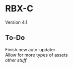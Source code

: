 # RBX-C
Version 4.1

## To-Do
Finish new auto-updater  
Allow for more types of assets  
*other stuff*  

